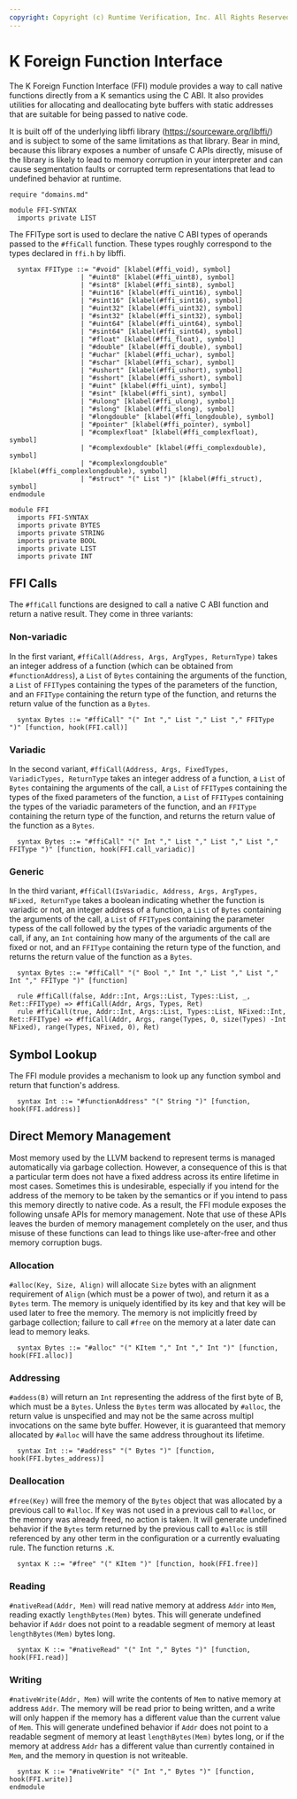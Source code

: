 ```yaml
---
copyright: Copyright (c) Runtime Verification, Inc. All Rights Reserved.
---
```


K Foreign Function Interface
============================

The K Foreign Function Interface (FFI) module provides a way to call native
functions directly from a K semantics using the C ABI. It also provides
utilities for allocating and deallocating byte buffers with static addresses
that are suitable for being passed to native code.

It is built off of the underlying libffi library
(https://sourceware.org/libffi/) and is subject to some of the same
limitations as that library. Bear in mind, because this library exposes
a number of unsafe C APIs directly, misuse of the library is likely to lead
to memory corruption in your interpreter and can cause segmentation faults or
corrupted term representations that lead to undefined behavior at runtime.

```k
require "domains.md"

module FFI-SYNTAX
  imports private LIST
```

The FFIType sort is used to declare the native C ABI types of operands passed
to the `#ffiCall` function. These types roughly correspond to the types 
declared in `ffi.h` by libffi.

```k
  syntax FFIType ::= "#void" [klabel(#ffi_void), symbol]
                  | "#uint8" [klabel(#ffi_uint8), symbol]
                  | "#sint8" [klabel(#ffi_sint8), symbol]
                  | "#uint16" [klabel(#ffi_uint16), symbol]
                  | "#sint16" [klabel(#ffi_sint16), symbol]
                  | "#uint32" [klabel(#ffi_uint32), symbol]
                  | "#sint32" [klabel(#ffi_sint32), symbol]
                  | "#uint64" [klabel(#ffi_uint64), symbol]
                  | "#sint64" [klabel(#ffi_sint64), symbol]
                  | "#float" [klabel(#ffi_float), symbol]
                  | "#double" [klabel(#ffi_double), symbol]
                  | "#uchar" [klabel(#ffi_uchar), symbol]
                  | "#schar" [klabel(#ffi_schar), symbol]
                  | "#ushort" [klabel(#ffi_ushort), symbol]
                  | "#sshort" [klabel(#ffi_sshort), symbol]
                  | "#uint" [klabel(#ffi_uint), symbol]
                  | "#sint" [klabel(#ffi_sint), symbol]
                  | "#ulong" [klabel(#ffi_ulong), symbol]
                  | "#slong" [klabel(#ffi_slong), symbol]
                  | "#longdouble" [klabel(#ffi_longdouble), symbol]
                  | "#pointer" [klabel(#ffi_pointer), symbol]
                  | "#complexfloat" [klabel(#ffi_complexfloat), symbol]
                  | "#complexdouble" [klabel(#ffi_complexdouble), symbol]
                  | "#complexlongdouble" [klabel(#ffi_complexlongdouble), symbol]
                  | "#struct" "(" List ")" [klabel(#ffi_struct), symbol]
endmodule

module FFI
  imports FFI-SYNTAX
  imports private BYTES
  imports private STRING
  imports private BOOL
  imports private LIST
  imports private INT

```

FFI Calls
---------

The `#ffiCall` functions are designed to call a native C ABI function and 
return a native result. They come in three variants:

### Non-variadic

In the first variant, `#ffiCall(Address, Args, ArgTypes, ReturnType)` takes
an integer address of a function (which can be obtained from
`#functionAddress`), a `List` of `Bytes` containing the arguments of the
function, a `List` of `FFIType`s containing the types of the parameters of the
function, and an `FFIType` containing the return type of the function, and 
returns the return value of the function as a `Bytes`.

```k
  syntax Bytes ::= "#ffiCall" "(" Int "," List "," List "," FFIType ")" [function, hook(FFI.call)]
```

### Variadic

In the second variant,
`#ffiCall(Address, Args, FixedTypes, VariadicTypes, ReturnType` takes an
integer address of a function, a `List` of `Bytes` containing the arguments
of the call, a `List` of `FFIType`s containing the types of the fixed
parameters of the function, a `List` of `FFIType`s containing the types of the
variadic parameters of the function, and an `FFIType` containing the return
type of the function, and returns the return value of the function as a
`Bytes`.

```k
  syntax Bytes ::= "#ffiCall" "(" Int "," List "," List "," List "," FFIType ")" [function, hook(FFI.call_variadic)]
```

### Generic

In the third variant,
`#ffiCall(IsVariadic, Address, Args, ArgTypes, NFixed, ReturnType` takes
a boolean indicating whether the function is variadic or not, an integer
address of a function, a `List` of `Bytes` containing the arguments of the
call, a `List` of `FFIType`s containing the parameter typess of the call
followed by the types of the variadic arguments of the call, if any, an `Int`
containing how many of the arguments of the call are fixed or not, and an
`FFIType` containing the return type of the function, and returns the return
value of the function as a `Bytes`.

```k
  syntax Bytes ::= "#ffiCall" "(" Bool "," Int "," List "," List "," Int "," FFIType ")" [function]

  rule #ffiCall(false, Addr::Int, Args::List, Types::List, _, Ret::FFIType) => #ffiCall(Addr, Args, Types, Ret)
  rule #ffiCall(true, Addr::Int, Args::List, Types::List, NFixed::Int, Ret::FFIType) => #ffiCall(Addr, Args, range(Types, 0, size(Types) -Int NFixed), range(Types, NFixed, 0), Ret)
```

Symbol Lookup
-------------

The FFI module provides a mechanism to look up any function symbol and return
that function's address.

```k
  syntax Int ::= "#functionAddress" "(" String ")" [function, hook(FFI.address)]
```

Direct Memory Management
------------------------

Most memory used by the LLVM backend to represent terms is managed
automatically via garbage collection. However, a consequence of this is that
a particular term does not have a fixed address across its entire lifetime
in most cases. Sometimes this is undesirable, especially if you intend for
the address of the memory to be taken by the semantics or if you intend
to pass this memory directly to native code. As a result, the FFI module
exposes the following unsafe APIs for memory management. Note that use of 
these APIs leaves the burden of memory management completely on the user,
and thus misuse of these functions can lead to things like use-after-free 
and other memory corruption bugs.

### Allocation

`#alloc(Key, Size, Align)` will allocate `Size` bytes with an alignment
requirement of `Align` (which must be a power of two), and return it as a 
`Bytes` term. The memory is uniquely identified by its key and that key will
be used later to free the memory. The memory is not implicitly freed by garbage
collection; failure to call `#free` on the memory at a later date can lead to
memory leaks.

```k
  syntax Bytes ::= "#alloc" "(" KItem "," Int "," Int ")" [function, hook(FFI.alloc)]
```

### Addressing

`#addess(B)` will return an `Int` representing the address of the first byte of
B, which must be a `Bytes`. Unless the `Bytes` term was allocated by `#alloc`,
the return value is unspecified and may not be the same across multipl
invocations on the same byte buffer. However, it is guaranteed that memory
allocated by `#alloc` will have the same address throughout its lifetime.

```k
  syntax Int ::= "#address" "(" Bytes ")" [function, hook(FFI.bytes_address)]
```

### Deallocation

`#free(Key)` will free the memory of the `Bytes` object that was allocated
by a previous call to `#alloc`. If `Key` was not used in a previous call to
`#alloc`, or the memory was already freed, no action is taken. It will generate
undefined behavior if the `Bytes` term returned by the previous call to
`#alloc` is still referenced by any other term in the configuration or a
currently evaluating rule. The function returns `.K`.

```k
  syntax K ::= "#free" "(" KItem ")" [function, hook(FFI.free)]
```

### Reading

`#nativeRead(Addr, Mem)` will read native memory at address `Addr` into `Mem`,
reading exactly `lengthBytes(Mem)` bytes. This will generate undefined behavior
if `Addr` does not point to a readable segment of memory at least
`lengthBytes(Mem)` bytes long.

```k
  syntax K ::= "#nativeRead" "(" Int "," Bytes ")" [function, hook(FFI.read)]
```

### Writing

`#nativeWrite(Addr, Mem)` will write the contents of `Mem` to native memory at
address `Addr`. The memory will be read prior to being written, and a write
will only happen if the memory has a different value than the current value of
`Mem`. This will generate undefined behavior if `Addr` does not point to a
readable segment of memory at least `lengthBytes(Mem)` bytes long, or if the
memory at address `Addr` has a different value than currently contained in
`Mem`, and the memory in question is not writeable.

```k
  syntax K ::= "#nativeWrite" "(" Int "," Bytes ")" [function, hook(FFI.write)]
endmodule
```
